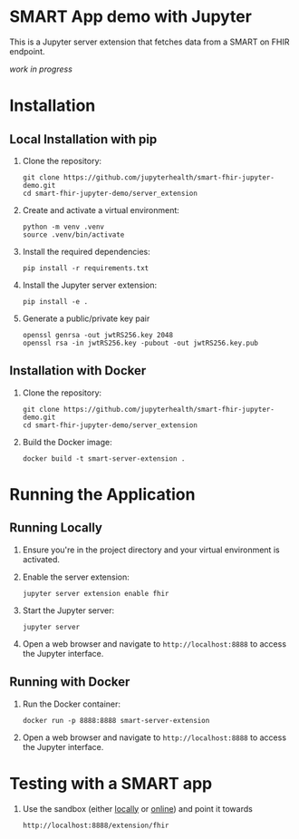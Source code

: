 # SMART App demo with Jupyter

This is a Jupyter server extension that fetches data from a SMART on FHIR endpoint. 

_work in progress_

# Installation

## Local Installation with pip

1. Clone the repository:
   ```
   git clone https://github.com/jupyterhealth/smart-fhir-jupyter-demo.git
   cd smart-fhir-jupyter-demo/server_extension
   ```

2. Create and activate a virtual environment:
   ```
   python -m venv .venv
   source .venv/bin/activate 
   ```

3. Install the required dependencies:
   ```
   pip install -r requirements.txt
   ```

4. Install the Jupyter server extension:
   ```
   pip install -e .
   ```

5. Generate a public/private key pair
   ```
   openssl genrsa -out jwtRS256.key 2048
   openssl rsa -in jwtRS256.key -pubout -out jwtRS256.key.pub
   ```

## Installation with Docker

1. Clone the repository:
   ```
   git clone https://github.com/jupyterhealth/smart-fhir-jupyter-demo.git
   cd smart-fhir-jupyter-demo/server_extension
   ```

2. Build the Docker image:
   ```
   docker build -t smart-server-extension .
   ```

# Running the Application

## Running Locally

1. Ensure you're in the project directory and your virtual environment is activated.

2. Enable the server extension:
   ```
   jupyter server extension enable fhir
   ```

2. Start the Jupyter server:
   ```
   jupyter server
   ```

3. Open a web browser and navigate to `http://localhost:8888` to access the Jupyter interface.

## Running with Docker

1. Run the Docker container:
   ```
   docker run -p 8888:8888 smart-server-extension
   ```

2. Open a web browser and navigate to `http://localhost:8888` to access the Jupyter interface.

# Testing with a SMART app

1. Use the sandbox (either [locally](https://github.com/smart-on-fhir/smart-launcher-v2/) or [online](https://launch.smarthealthit.org/)) and point it towards
   ```
   http://localhost:8888/extension/fhir
   ```





